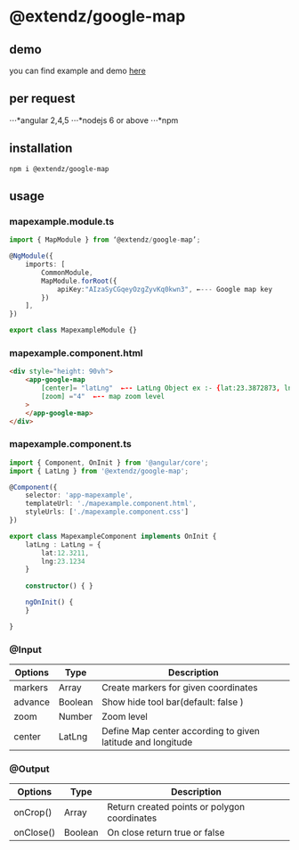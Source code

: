 # @extendz/google-map

## demo
 you can find example and demo [here](https://extendz.github.io/extendz-live/map)

## per request 

⋅⋅⋅*angular 2,4,5
⋅⋅⋅*nodejs 6 or above
⋅⋅⋅*npm

## installation 

`npm i @extendz/google-map`

## usage

### mapexample.module.ts

```typescript 
import { MapModule } from ‘@extendz/google-map’;

@NgModule({
	imports: [
		CommonModule,
		MapModule.forRoot({
			apiKey:"AIzaSyCGqeyOzgZyvKq0kwn3", ←--- Google map key
		})
	],
})

export class MapexampleModule {}

```

### mapexample.component.html

```html
<div style="height: 90vh">
	<app-google-map 
		[center]= "latLng"  ←-- LatLng Object ex :- {lat:23.3872873, lng:45.3443344}
		[zoom] ="4"  ←-- map zoom level
	>
	</app-google-map>
</div>
```

### mapexample.component.ts

```typescript
import { Component, OnInit } from '@angular/core';
import { LatLng } from '@extendz/google-map';

@Component({
	selector: 'app-mapexample',
	templateUrl: './mapexample.component.html',
	styleUrls: ['./mapexample.component.css']
})

export class MapexampleComponent implements OnInit {
	latLng : LatLng = {
		lat:12.3211,
		lng:23.1234
	}
	
	constructor() { }

	ngOnInit() {
	}

}
```

### @Input

Options | Type | Description
------- | ---- | -----------
markers | Array<LatLng> | Create markers for given coordinates 
advance | Boolean | Show hide tool bar(default: false ) 
zoom | Number | Zoom level 
center | LatLng | Define Map center according to given latitude and longitude


### @Output

 Options | Type | Description
------- | ---- | -----------
onCrop() | Array<LatLngInterface> | Return created points or polygon coordinates 
onClose() | Boolean | On close return true or false 
